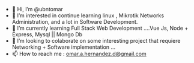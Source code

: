 - 👋 Hi, I’m @ubntomar
- 👀 I’m interested in continue learning linux  , Mikrotik Networks Administration, and a lot in Software Development. 
- 🌱 I’m currently learning  Full Stack Web Development ....Vue Js, Node + Express, Mysql || Mongo Db
- 💞️ I’m looking to colaborate on some interesting project that requiere Networking + Software implementation ...
- 📫 How to reach me : omar.a.hernandez.d@gmail.com

<!---
ubntomar/ubntomar is a ✨ special ✨ repository because its `README.md` (this file) appears on your GitHub profile.
You can click the Preview link to take a look at your changes.
--->
